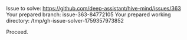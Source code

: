 Issue to solve: https://github.com/deep-assistant/hive-mind/issues/363
Your prepared branch: issue-363-84772105
Your prepared working directory: /tmp/gh-issue-solver-1759357973852

Proceed.